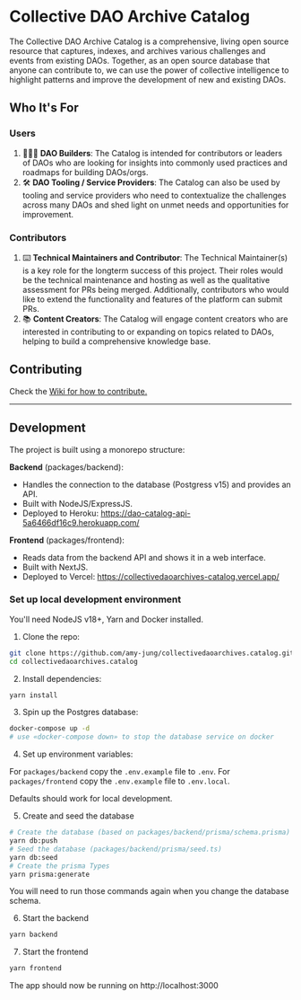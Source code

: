 # Collective DAO Archive Catalog
The Collective DAO Archive Catalog is a comprehensive, living open source resource that captures, indexes, and archives various challenges and events from existing DAOs. Together, as an open source database that anyone can contribute to, we can use the power of collective intelligence to highlight patterns and improve the development of new and existing DAOs.

## Who It's For

### Users
1. 👷🏻‍♀️ **DAO Builders**: The Catalog is intended for contributors or leaders of DAOs who are looking for insights into commonly used practices and roadmaps for building DAOs/orgs.
2. 🛠 **DAO Tooling / Service Providers**: The Catalog can also be used by tooling and service providers who need to contextualize the challenges across many DAOs and shed light on unmet needs and opportunities for improvement.

### Contributors
1. ⌨️ **Technical Maintainers and Contributor**: The Technical Maintainer(s) is a key role for the longterm success of this project. Their roles would be the technical maintenance and hosting as well as the qualitative assessment for PRs being merged. Additionally, contributors who would like to extend the functionality and features of the platform can submit PRs.
2. 📚 **Content Creators**:  The Catalog will engage content creators who are interested in contributing to or expanding on topics related to DAOs, helping to build a comprehensive knowledge base.


## Contributing
Check the [Wiki for how to contribute.](https://github.com/amy-jung/daocollective.archives/wiki/Contributing)

---

## Development

The project is built using a monorepo structure:

**Backend** (packages/backend):
- Handles the connection to the database (Postgress v15) and provides an API.
- Built with NodeJS/ExpressJS.
- Deployed to Heroku: https://dao-catalog-api-5a6466df16c9.herokuapp.com/

**Frontend** (packages/frontend):
- Reads data from the backend API and shows it in a web interface.
- Built with NextJS.
- Deployed to Vercel: https://collectivedaoarchives-catalog.vercel.app/

### Set up local development environment

You'll need NodeJS v18+, Yarn and Docker installed.

1. Clone the repo:
```bash
git clone https://github.com/amy-jung/collectivedaoarchives.catalog.git`
cd collectivedaoarchives.catalog
```

2. Install dependencies:
```bash
yarn install
```

3. Spin up the Postgres database:
```bash
docker-compose up -d
# use «docker-compose down» to stop the database service on docker
```

4. Set up environment variables:

For `packages/backend` copy the `.env.example` file to `.env`.
For `packages/frontend` copy the `.env.example` file to `.env.local`.

Defaults should work for local development.

5. Create and seed the database

```bash
# Create the database (based on packages/backend/prisma/schema.prisma)
yarn db:push
# Seed the database (packages/backend/prisma/seed.ts)
yarn db:seed
# Create the prisma Types
yarn prisma:generate
```

You will need to run those commands again when you change the database schema.

6. Start the backend
```bash
yarn backend
```

7. Start the frontend
```bash
yarn frontend
```

The app should now be running on http://localhost:3000
